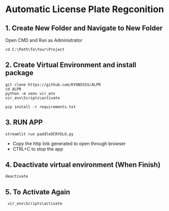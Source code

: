 # Automatic License Plate Regconition

## 1. Create New Folder and Navigate to New Folder
Open CMD and Run as Administrator
    
    cd C:\Path\To\Your\Project
## 2. Create Virtual Environment and install package

    
    git clone https://github.com/KYUNSSSS/ALPR
    cd ALPR
    python -m venv vir_env
    vir_env\Scripts\activate
    
    pip install -r requirements.txt
    

## 3. RUN APP
    streamlit run paddleOCRYOLO.py

- Copy the http link generated to open through browser
- CTRL+C to stop the app 
## 4. Deactivate virtual environment (When Finish)
    deactivate 

## 5. To Activate Again
     vir_env\Scripts\activate



